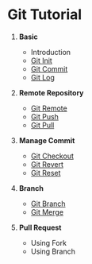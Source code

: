 # Git Tutorial

1. **Basic**

   - Introduction
   - [Git Init](basic/init.md)
   - [Git Commit](basic/commit.md)
   - [Git Log](basic/log.md)

2. **Remote Repository**

   - [Git Remote](remote-repository/remote.md)
   - [Git Push](remote-repository/push.md)
   - [Git Pull](remote-repository/pull.md)

3. **Manage Commit**

   - [Git Checkout](manage-commit/checkout.md)
   - [Git Revert](manage-commit/revert.md)
   - [Git Reset](manage-commit/reset.md)

4. **Branch**

   - [Git Branch](branch/branch.md)
   - [Git Merge](branch/merge.md)

5. **Pull Request**
   - Using Fork
   - Using Branch
